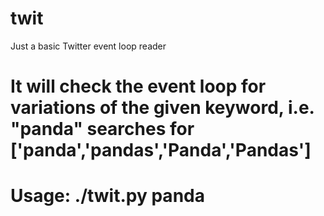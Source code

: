 # twit
Just a basic Twitter event loop reader
# It will check the event loop for variations of the given keyword, i.e. "panda" searches for ['panda','pandas','Panda','Pandas']
# Usage: ./twit.py panda